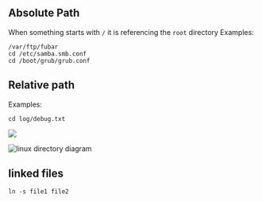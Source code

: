 
## Absolute Path

When something starts with `/` it is referencing the `root` directory
Examples:
```
/var/ftp/fubar
cd /etc/samba.smb.conf
cd /boot/grub/grub.conf
```


## Relative path

Examples:
```
cd log/debug.txt
```



![](https://linuxhandbook.com/content/images/2021/04/path-linux.png)


![linux directory diagram](https://media.geeksforgeeks.org/wp-content/uploads/absolutePathNames.jpg)



## linked files
`ln -s file1 file2`